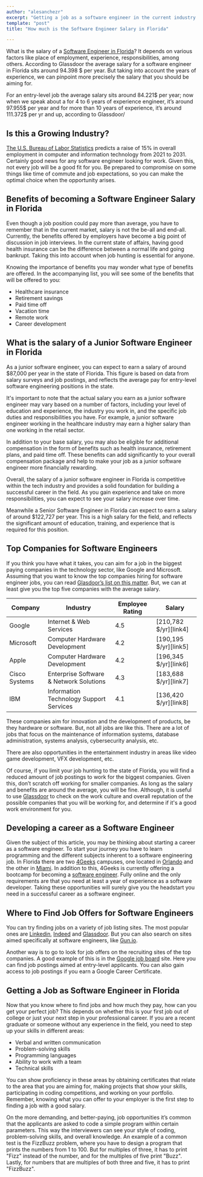 ```yaml
---
author: "alesanchezr"
excerpt: "Getting a job as a software engineer in the current industry can be seen as a daunting task at first, but knowing how to better your chances of having a high-paying job is more simple than you think."
template: "post" 
title: "How much is the Software Engineer Salary in Florida"

---
```


What is the salary of a [Software Engineer in Florida](https://4geeksacademy.com/us/coding-bootcamps/software-engineer-bootcamp)? It depends on various factors like place of employment, experience, responsibilities, among others. According to Glassdoor the average salary for a software engineer in Florida sits around 94.398 $ per year. But taking into account the years of experience, we can pinpoint more precisely the salary that you should be aiming for. 

For an entry-level job the average salary sits around 84.221$ per year; now when we speak about a for 4 to 6 years of experience engineer, it’s around 97.955$ per year and for more than 10 years of experience, it’s around 111.372$ per yr and up, according to Glassdoor/

## Is this a Growing Industry?

[The U.S. Bureau of Labor Statistics](https://www.bls.gov/ooh/computer-and-information-technology/home.htm) predicts a raise of 15% in overall employment in computer and information technology from 2021 to 2031. Certainly good news for any software engineer looking for work. Given this, not every job will be a good fit for you. Be prepared to compromise on some things like time of commute and job expectations, so you can make the optimal choice when the opportunity arises. 

## Benefits of becoming a Software Engineer Salary in Florida

Even though a job position could pay more than average, you have to remember that in the current market, salary is not the be-all and end-all. Currently, the benefits offered by employers have become a big point of discussion in job interviews. In the current state of affairs, having good health insurance can be the difference between a normal life and going bankrupt. Taking this into account when job hunting is essential for anyone. 

Knowing the importance of benefits you may wonder what type of benefits are offered. In the accompanying list, you will see some of the benefits that will be offered to you:

- Healthcare insurance
- Retirement savings
- Paid time off
- Vacation time
- Remote work
- Career development

## What is the salary of a Junior Software Engineer in Florida

As a junior software engineer, you can expect to earn a salary of around $87,000 per year in the state of Florida. This figure is based on data from salary surveys and job postings, and reflects the average pay for entry-level software engineering positions in the state.

It's important to note that the actual salary you earn as a junior software engineer may vary based on a number of factors, including your level of education and experience, the industry you work in, and the specific job duties and responsibilities you have. For example, a junior software engineer working in the healthcare industry may earn a higher salary than one working in the retail sector.

In addition to your base salary, you may also be eligible for additional compensation in the form of benefits such as health insurance, retirement plans, and paid time off. These benefits can add significantly to your overall compensation package and help to make your job as a junior software engineer more financially rewarding.

Overall, the salary of a junior software engineer in Florida is competitive within the tech industry and provides a solid foundation for building a successful career in the field. As you gain experience and take on more responsibilities, you can expect to see your salary increase over time.

Meanwhile a Senior Software Engineer in Florida can expect to earn a salary of around $122,727 per year. This is a high salary for the field, and reflects the significant amount of education, training, and experience that is required for this position. 

## Top Companies for Software Engineers

If you think you have what it takes, you can aim for a job in the biggest paying companies in the technology sector, like Google and Microsoft. Assuming that you want to know the top companies hiring for software engineer jobs, you can read [Glasdoor’s list on this matter](https://www.glassdoor.com/Explore/top-software-engineer-companies_IO.4,21.htm). But, we can at least give you the top five companies with the average salary.

| Company | Industry | Employee Rating | Salary |
| ------ | ------ | ------ | ------ |
| Google | Internet & Web Services | 4.5 | [210,782 $/yr][link4] |
| Microsoft | Computer Hardware Development | 4.2 | [190,195 $/yr][link5] |
| Apple | Computer Hardware Development | 4.2 | [196,345 $/yr][link6] |
| Cisco Systems | Enterprise Software & Network Solutions | 4.3 | [183,688 $/yr][link7] |
| IBM | Information Technology Support Services | 4.1 | [136,420 $/yr][link8] |

These companies aim for innovation and the development of products, be they hardware or software. But, not all jobs are like this. There are a lot of jobs that focus on the maintenance of information systems, database administration, systems analysis, cybersecurity analysis, etc. 

There are also opportunities in the entertainment industry in areas like video game development, VFX development, etc. 

Of course, if you limit your job hunting to the state of Florida, you will find a reduced amount of job postings to work for the biggest companies. Given this, don’t scratch off working for smaller companies. As long as the salary and benefits are around the average, you will be fine. Although, it is useful to use [Glassdoor](https://www.glassdoor.com/index.htm) to check on the work culture and overall reputation of the possible companies that you will be working for, and determine if it's a good work environment for you.  

## Developing a career as a Software Engineer

Given the subject of this article, you may be thinking about starting a career as a software engineer. To start your journey you have to learn programming and the different subjects inherent to a software engineering job. In Florida there are two [4Geeks](https://4geeksacademy.com/) campuses, one located in [Orlando](https://4geeksacademy.com/us/coding-campus/coding-bootcamp-orlando) and the other in [Miami](https://4geeksacademy.com/us/coding-campus/coding-bootcamp-miami). In addition to this, 4Geeks is currently offering a bootcamp for becoming a [software engineer](https://4geeksacademy.com/us/coding-bootcamps/software-engineer-bootcamp). Fully online and the only requirements are that you need at least a year of experience as a software developer. Taking these opportunities will surely give you the headstart you need in a successful career as a software engineer.

## Where to Find Job Offers for Software Engineers

You can try finding jobs on a variety of job listing sites. The most popular ones are [Linkedin](https://www.linkedin.com/), [Indeed](https://www.indeed.com/?from=gnav-homepage) and [Glassdoor](https://www.glassdoor.com/index.htm). But you can also search on sites aimed specifically at software engineers, like [Gun.io](https://gun.io/).

Another way is to go to look for job offers on the recruiting sites of the top companies. A good example of this is in the [Google job board](https://careers.google.com/jobs/results/) site. Here you can find job postings aimed at entry-level applicants. You can also gain access to job postings if you earn a Google Career Certificate.

## Getting a Job as Software Engineer in Florida

Now that you know where to find jobs and how much they pay, how can you get your perfect job? This depends on whether this is your first job out of college or just your next step in your professional career. If you are a recent graduate or someone without any experience in the field, you need to step up your skills in different areas:

- Verbal and written communication
- Problem-solving skills
- Programming languages
- Ability to work with a team
- Technical skills

You can show proficiency in these areas by obtaining certificates that relate to the area that you are aiming for, making projects that show your skills, participating in coding competitions, and working on your portfolio. Remember, knowing what you can offer to your employer is the first step to finding a job with a good salary.

On the more demanding, and better-paying, job opportunities it’s common that the applicants are asked to code a simple program within certain parameters. This way the interviewers can see your style of coding, problem-solving skills, and overall knowledge. An example of a common test is the FizzBuzz problem, where you have to design a program that prints the numbers from 1 to 100. But for multiples of three, it has to print "Fizz" instead of the number, and for the multiples of five print "Buzz". Lastly, for numbers that are multiples of both three and five, it has to print "FizzBuzz".


